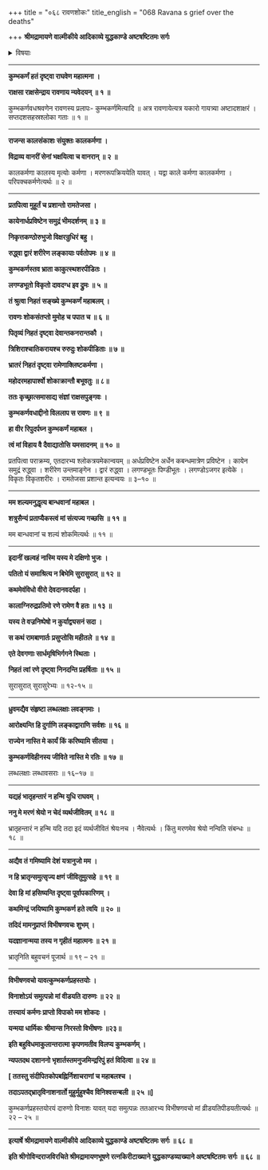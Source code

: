 +++
title = "०६८ रावणशोकः"
title_english = "068 Ravana s grief over the deaths"

+++
**श्रीमद्रामायणे वाल्मीकीये आदिकाव्ये युद्धकाण्डे अष्टषष्टितमः सर्गः**


<details><summary>विषयाः</summary>

कुंभकर्णश्रवणमात्रेण पतितमूच्छितेन रावणेन संज्ञाधिगमानन्तरं तंप्रतिशोचनपूर्वकं बहुधा -विलापः ॥ १ ॥

</details>


****

**कुम्भकर्णं हतं दृष्ट्वा राघवेण महात्मना ।**

**राक्षसा राक्षसेन्द्राय रावणाय न्यवेदयन् ॥ १ ॥**

कुम्भकर्णवधश्रवणेन रावणस्य प्रलापः- कुम्भकर्णमित्यादि ॥ अत्र रावणायेत्यत्र यकारो गायत्र्या अष्टादशाक्षरं । सप्तदशसहस्रश्लोका गताः ॥ १ ॥

****

**राजन्स कालसंकाशः संयुक्तः कालकर्मणा ।**

**विद्राव्य वानरीं सेनां भक्षयित्वा च वानरान् ॥ २ ॥**

कालकर्मणा कालस्य मृत्योः कर्मणा । मरणरूपक्रिययेति यावत् । यद्वा काले कर्मणा कालकर्मणा । परिपक्चकर्मणेत्यर्थः ॥ २ ॥

****

**प्रतपित्वा मुहूर्तं च प्रशान्तो रामतेजसा ।**

**कायेनार्धप्रविष्टेन समुद्रं भीमदर्शनम् ॥ ३ ॥**

**निकृत्तकण्ठोरुभुजो विक्षरन्रुधिरं बहु ।**

**रुद्ध्वा द्वारं शरीरेण लङ्कायाः पर्वतोपमः ॥ ४ ॥**

**कुम्भकर्णस्तव भ्राता काकुत्स्थशरपीडितः ।**

**लगण्डभूतो विकृतो दावदग्ध इव द्रुमः ॥ ५ ॥**

**तं श्रुत्वा निहतं सङ्ख्ये कुम्भकर्णं महाबलम् ।**

**रावणः शोकसंतप्तो मुमोह च पपात च ॥ ६ ॥**

**पितृव्यं निहतं दृष्ट्वा देवान्तकनरान्तकौ ।**

**त्रिशिराश्चातिकरायश्च रुरुदुः शोकपीडिताः ॥ ७ ॥**

**भ्रातरं निहतं दृष्ट्वा रामेणाक्लिष्टकर्मणा ।**

**महोदरमहापार्श्वो शोकाक्रान्तौ बभूवतुः ॥ ८॥**

**ततः कृच्छ्रात्समासाद्य संज्ञां राक्षसपुङ्गवः ।**

**कुम्भकर्णवधाद्दीनो विललाप स रावणः ॥ ९ ॥**

**हा वीर रिपुदर्पघ्न कुम्भकर्णं महाबल ।**

**त्वं मां विहाय वै दैवाद्यातोसि यमसादनम् ॥ १० ॥**

प्रतपित्वा पराक्रम्य, एतदारभ्य श्लोकत्रयमेकान्वयम् ॥ अर्धप्रविष्टेन अर्धेन कबन्धमात्रेण प्रविष्टेन । कायेन समुद्रं रुद्ध्वा । शरीरेण उन्तमाङ्गेन । द्वारं रुद्ध्वा । लगण्डभूतः पिण्डीभूतः । लगण्डोऽजगर इत्येके । विकृतः विकृतशरीरः । रामतेजसा प्रशान्त इत्यन्वयः ॥ ३–१० ॥

****

**मम शल्यमनुद्धृत्य बान्धवानां महाबल ।**

**शत्रुसैन्यं प्रताप्यैकस्त्वं मां संत्यज्य गच्छसि ॥ ११ ॥**

मम बान्धवानां च शल्यं शोकमित्यर्थः ॥ ११ ॥

****

**इदानीं खल्वहं नास्मि यस्य मे दक्षिणो भुजः ।**

**पतितो यं समाश्रित्य न बिभेमि सुरासुरात् ॥ १२ ॥**

**कथमेवंविधो वीरो देवदानवदर्पहा ।**

**कालाग्निरुद्रप्रतिमो रणे रामेण वै हतः ॥ १३ ॥**

**यस्य ते वज्रनिष्पेषो न कुर्याद्व्यसनं सदा ।**

**स कथं रामबाणार्तः प्रसुप्तोसि महीतले ॥ १४ ॥**

**एते देवगणाः सार्धमृषिभिर्गगने स्थिताः ।**

**निहतं त्वां रणे दृष्ट्वा निनदन्ति प्रहर्षिताः ॥ १५ ॥**

सुरासुरात् सुरासुरेभ्यः ॥ १२-१५ ॥

****

**ध्रुवमद्यैव संहृष्टा लब्धलक्षाः लवङ्गमाः ।**

**आरोक्ष्यन्ति हि दुर्गाणि लङ्काद्वाराणि सर्वशः ॥ १६ ॥**

**राज्येन नास्ति मे कार्यं किं करिष्यामि सीतया ।**

**कुम्भकर्णविहीनस्य जीविते नास्ति मे रतिः ॥ १७ ॥**

लब्धलक्षाः लब्धावसराः ॥ १६–१७ ॥

****

**यद्यहं भातृहन्तारं न हन्मि युधि राघवम् ।**

**ननु मे मरणं श्रेयो न चेदं व्यर्थजीवितम् ॥ १८ ॥**

भ्रातृहन्तारं न हन्मि यदि तदा इदं व्यर्थजीवितं श्रेयःनच । नैवेत्यर्थः । किंतु मरणमेव श्रेयो नन्विति संबन्धः ॥ १८ ॥

****

**अद्यैव तं गमिष्यामि देशं यत्रानुजो मम ।**

**न हि भ्रातृन्समुत्सृज्य क्षणं जीवितुमुत्सहे ॥ १९ ॥**

**देवा हि मां हसिष्यन्ति दृष्ट्वा पूर्वापकारिणम् ।**

**कथमिन्द्रं जयिष्यामि कुम्भकर्ण हते त्वयि ॥ २० ॥**

**तदिदं मामनुप्राप्तं विभीषणवचः शुभम् ।**

**यदज्ञानान्मया तस्य न गृहीतं महात्मनः ॥ २१ ॥**

भ्रातृनिति बहुवचनं पूजार्थ ॥ १९ – २१ ॥

****

**विभीषणवचो यावत्कुम्भकर्णप्रहस्तयोः ।**

**विनाशोऽयं समुत्पन्नो मां वीडयति दारुणः ॥ २२ ॥**

**तस्यायं कर्मणः प्राप्तो विपाको मम शोकदः ।**

**यन्मया धार्मिकः श्रीमान्स निरस्तो विभीषणः ॥२३॥**

**इति बहुविधमाकुलान्तरात्मा कृपणमतीव विलप्य कुम्भकर्णम् ।**

**न्यपतदथ दशाननो भृशार्तस्तमनुजमिन्द्ररिपुं हतं विदित्वा ॥ २४ ॥**

**\[ ततस्तु संदीपितकोपबह्निर्निशाचराणां च महाबलश्च ।**

**तदाऽपतद्भ्रातृविनाशनार्तो मुहुर्मुहुश्चैव विनिश्वसन्बली ॥ २५ ॥\]**

कुम्भकर्णप्रहस्तयोरयं दारुणो विनाशः यावत् यदा समुत्पन्नः ततआरभ्य विभीषणवचो मां व्रीडयतिपीडयतीत्यर्थः ॥ २२ – २५ ॥

****

**इत्यार्षे श्रीमद्रामायणे वाल्मीकीये आदिकाव्ये युद्धकाण्डे अष्टषष्टितमः सर्गः ॥ ६८ ॥**

**इति श्रीगोविन्दराजविरचिते श्रीमद्रामायणभूषणे रत्नकिरीटाख्याने युद्धकाण्डव्याख्याने अष्टषष्टितमः सर्गः ॥ ६८ ॥**
